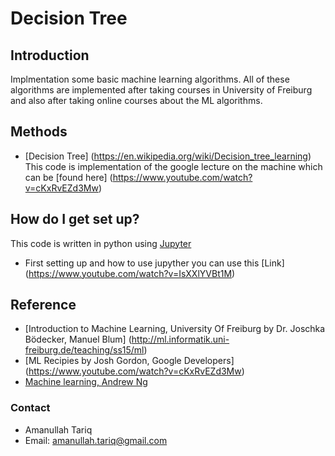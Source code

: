 # Decision Tree #

## Introduction ##
Implmentation some basic machine learning algorithms. All of these algorithms are implemented after taking courses in University of Freiburg and also after taking online courses about the ML algorithms.

## Methods #
* [Decision Tree] (https://en.wikipedia.org/wiki/Decision_tree_learning)
This code is implementation of the google lecture on the machine which can be [found here] (https://www.youtube.com/watch?v=cKxRvEZd3Mw)

## How do I get set up? ##
This code is written in python using [Jupyter](http://jupyter.org/install.html)
* First setting up and  how to use jupyther you can use this [Link] (https://www.youtube.com/watch?v=IsXXlYVBt1M)

## Reference ##
* [Introduction to Machine Learning, University Of Freiburg by Dr. Joschka Bödecker, Manuel Blum]  (http://ml.informatik.uni-freiburg.de/teaching/ss15/ml)
* [ML Recipies by Josh Gordon, Google Developers] (https://www.youtube.com/watch?v=cKxRvEZd3Mw)
* [Machine learning, Andrew Ng](https://www.coursera.org/learn/machine-learning)


### Contact ##
* Amanullah Tariq 
* Email: amanullah.tariq@gmail.com
